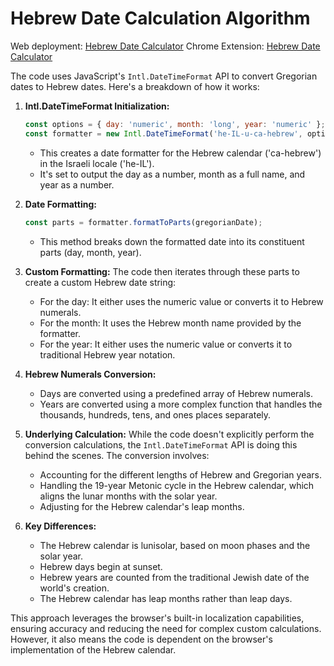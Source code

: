 # Hebrew Date Calculation Algorithm

Web deployment: [Hebrew Date Calculator](https://dorpascal.com/hebrew-calendar/he/)
Chrome Extension: [Hebrew Date Calculator](https://chromewebstore.google.com/detail/hebrew-calendar/hibmadldekamhiflhbaflaiafdbigihe)

The code uses JavaScript's `Intl.DateTimeFormat` API to convert Gregorian dates to Hebrew dates. Here's a breakdown of how it works:

1. **Intl.DateTimeFormat Initialization:**

   ```javascript
   const options = { day: 'numeric', month: 'long', year: 'numeric' };
   const formatter = new Intl.DateTimeFormat('he-IL-u-ca-hebrew', options);
   ```

   - This creates a date formatter for the Hebrew calendar ('ca-hebrew') in the Israeli locale ('he-IL').
   - It's set to output the day as a number, month as a full name, and year as a number.

2. **Date Formatting:**

   ```javascript
   const parts = formatter.formatToParts(gregorianDate);
   ```

   - This method breaks down the formatted date into its constituent parts (day, month, year).

3. **Custom Formatting:**
   The code then iterates through these parts to create a custom Hebrew date string:
   - For the day: It either uses the numeric value or converts it to Hebrew numerals.
   - For the month: It uses the Hebrew month name provided by the formatter.
   - For the year: It either uses the numeric value or converts it to traditional Hebrew year notation.

4. **Hebrew Numerals Conversion:**
   - Days are converted using a predefined array of Hebrew numerals.
   - Years are converted using a more complex function that handles the thousands, hundreds, tens, and ones places separately.

5. **Underlying Calculation:**
   While the code doesn't explicitly perform the conversion calculations, the `Intl.DateTimeFormat` API is doing this behind the scenes. The conversion involves:
   - Accounting for the different lengths of Hebrew and Gregorian years.
   - Handling the 19-year Metonic cycle in the Hebrew calendar, which aligns the lunar months with the solar year.
   - Adjusting for the Hebrew calendar's leap months.

6. **Key Differences:**
   - The Hebrew calendar is lunisolar, based on moon phases and the solar year.
   - Hebrew days begin at sunset.
   - Hebrew years are counted from the traditional Jewish date of the world's creation.
   - The Hebrew calendar has leap months rather than leap days.

This approach leverages the browser's built-in localization capabilities, ensuring accuracy and reducing the need for complex custom calculations. However, it also means the code is dependent on the browser's implementation of the Hebrew calendar.
